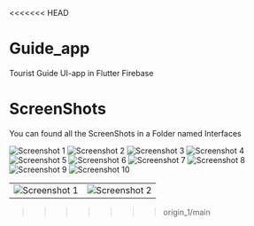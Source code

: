 <<<<<<< HEAD
# Guide_app
Tourist Guide UI-app in Flutter Firebase
# ScreenShots
You can found all the ScreenShots in a Folder named Interfaces

![Screenshot 1](https://github.com/abir739/Guide_app/blob/main/Interfaces/3.jpg)
![Screenshot 2](https://github.com/abir739/Guide_app/blob/main/Interfaces/clients.jpg)
![Screenshot 3](https://github.com/abir739/Guide_app/blob/main/Interfaces/4.jpg)
![Screenshot 4](https://github.com/abir739/Guide_app/blob/main/Interfaces/5.jpg)
![Screenshot 5](https://github.com/abir739/Guide_app/blob/main/Interfaces/6.jpg)
![Screenshot 6](https://github.com/abir739/Guide_app/blob/main/Interfaces/7.jpg)
![Screenshot 7](https://github.com/abir739/Guide_app/blob/main/Interfaces/8.jpg)
![Screenshot 8](https://github.com/abir739/Guide_app/blob/main/Interfaces/9.jpg)
![Screenshot 9](https://github.com/abir739/Guide_app/blob/main/Interfaces/act_cate.jpg)
![Screenshot 10](https://github.com/abir739/Guide_app/blob/main/Interfaces/act_detail1.jpg)

<table>
  <tr>
    <td><img src="https://github.com/abir739/Guide_app/blob/main/Interfaces/login.jpg" alt="Screenshot 1"></td>
    <td><img src="https://github.com/abir739/Guide_app/blob/main/Interfaces/detail_client.jpg" alt="Screenshot 2"></td>
  </tr>
  <!-- Add more rows with screenshots as needed -->
</table>


>>>>>>> origin_1/main
